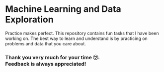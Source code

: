 # Machine Learning and Data Exploration
Practice makes perfect. This repository contains fun tasks that I have been working on. The best way to learn and understand is by practicing on problems and data that you care about.

### Thank you very much for your time ㋡. <br>Feedback is always appreciated!

